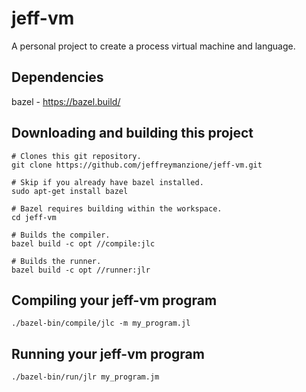# jeff-vm
A personal project to create a process virtual machine and language.

## Dependencies
bazel - https://bazel.build/

## Downloading and building this project 
```
# Clones this git repository.
git clone https://github.com/jeffreymanzione/jeff-vm.git

# Skip if you already have bazel installed.
sudo apt-get install bazel

# Bazel requires building within the workspace.
cd jeff-vm

# Builds the compiler.
bazel build -c opt //compile:jlc

# Builds the runner.
bazel build -c opt //runner:jlr
```

## Compiling your jeff-vm program
```
./bazel-bin/compile/jlc -m my_program.jl
```

## Running your jeff-vm program
```
./bazel-bin/run/jlr my_program.jm
```
